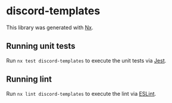 # discord-templates

This library was generated with [Nx](https://nx.dev).

## Running unit tests

Run `nx test discord-templates` to execute the unit tests via [Jest](https://jestjs.io).

## Running lint

Run `nx lint discord-templates` to execute the lint via [ESLint](https://eslint.org/).
